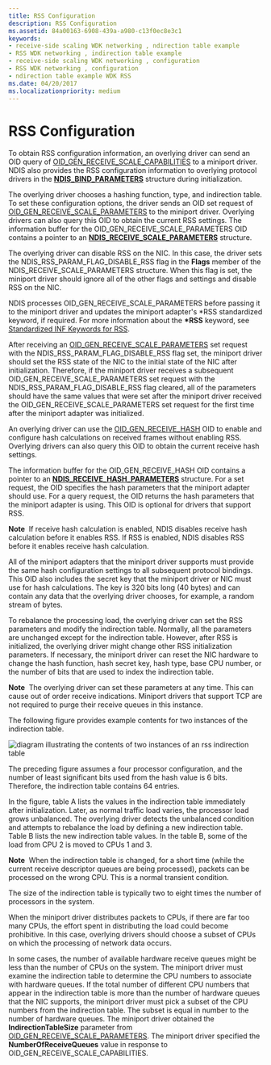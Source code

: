 ```yaml
---
title: RSS Configuration
description: RSS Configuration
ms.assetid: 84a00163-6908-439a-a980-c13f0ec8e3c1
keywords:
- receive-side scaling WDK networking , ndirection table example
- RSS WDK networking , indirection table example
- receive-side scaling WDK networking , configuration
- RSS WDK networking , configuration
- ndirection table example WDK RSS
ms.date: 04/20/2017
ms.localizationpriority: medium
---
```


# RSS Configuration





To obtain RSS configuration information, an overlying driver can send an OID query of [OID\_GEN\_RECEIVE\_SCALE\_CAPABILITIES](https://docs.microsoft.com/windows-hardware/drivers/network/oid-gen-receive-scale-capabilities) to a miniport driver. NDIS also provides the RSS configuration information to overlying protocol drivers in the [**NDIS\_BIND\_PARAMETERS**](https://docs.microsoft.com/windows-hardware/drivers/ddi/ndis/ns-ndis-_ndis_bind_parameters) structure during initialization.

The overlying driver chooses a hashing function, type, and indirection table. To set these configuration options, the driver sends an OID set request of [OID\_GEN\_RECEIVE\_SCALE\_PARAMETERS](https://docs.microsoft.com/windows-hardware/drivers/network/oid-gen-receive-scale-parameters) to the miniport driver. Overlying drivers can also query this OID to obtain the current RSS settings. The information buffer for the OID\_GEN\_RECEIVE\_SCALE\_PARAMETERS OID contains a pointer to an [**NDIS\_RECEIVE\_SCALE\_PARAMETERS**](https://docs.microsoft.com/windows-hardware/drivers/ddi/ntddndis/ns-ntddndis-_ndis_receive_scale_parameters) structure.

The overlying driver can disable RSS on the NIC. In this case, the driver sets the NDIS\_RSS\_PARAM\_FLAG\_DISABLE\_RSS flag in the **Flags** member of the NDIS\_RECEIVE\_SCALE\_PARAMETERS structure. When this flag is set, the miniport driver should ignore all of the other flags and settings and disable RSS on the NIC.

NDIS processes OID\_GEN\_RECEIVE\_SCALE\_PARAMETERS before passing it to the miniport driver and updates the miniport adapter's \*RSS standardized keyword, if required. For more information about the **\*RSS** keyword, see [Standardized INF Keywords for RSS](standardized-inf-keywords-for-rss.md).

After receiving an [OID\_GEN\_RECEIVE\_SCALE\_PARAMETERS](https://docs.microsoft.com/windows-hardware/drivers/network/oid-gen-receive-scale-parameters) set request with the NDIS\_RSS\_PARAM\_FLAG\_DISABLE\_RSS flag set, the miniport driver should set the RSS state of the NIC to the initial state of the NIC after initialization. Therefore, if the miniport driver receives a subsequent OID\_GEN\_RECEIVE\_SCALE\_PARAMETERS set request with the NDIS\_RSS\_PARAM\_FLAG\_DISABLE\_RSS flag cleared, all of the parameters should have the same values that were set after the miniport driver received the OID\_GEN\_RECEIVE\_SCALE\_PARAMETERS set request for the first time after the miniport adapter was initialized.

An overlying driver can use the [OID\_GEN\_RECEIVE\_HASH](https://docs.microsoft.com/windows-hardware/drivers/network/oid-gen-receive-hash) OID to enable and configure hash calculations on received frames without enabling RSS. Overlying drivers can also query this OID to obtain the current receive hash settings.

The information buffer for the OID\_GEN\_RECEIVE\_HASH OID contains a pointer to an [**NDIS\_RECEIVE\_HASH\_PARAMETERS**](https://docs.microsoft.com/windows-hardware/drivers/ddi/ntddndis/ns-ntddndis-_ndis_receive_hash_parameters) structure. For a set request, the OID specifies the hash parameters that the miniport adapter should use. For a query request, the OID returns the hash parameters that the miniport adapter is using. This OID is optional for drivers that support RSS.

**Note**  If receive hash calculation is enabled, NDIS disables receive hash calculation before it enables RSS. If RSS is enabled, NDIS disables RSS before it enables receive hash calculation.

 

All of the miniport adapters that the miniport driver supports must provide the same hash configuration settings to all subsequent protocol bindings. This OID also includes the secret key that the miniport driver or NIC must use for hash calculations. The key is 320 bits long (40 bytes) and can contain any data that the overlying driver chooses, for example, a random stream of bytes.

To rebalance the processing load, the overlying driver can set the RSS parameters and modify the indirection table. Normally, all the parameters are unchanged except for the indirection table. However, after RSS is initialized, the overlying driver might change other RSS initialization parameters. If necessary, the miniport driver can reset the NIC hardware to change the hash function, hash secret key, hash type, base CPU number, or the number of bits that are used to index the indirection table.

**Note**  The overlying driver can set these parameters at any time. This can cause out of order receive indications. Miniport drivers that support TCP are not required to purge their receive queues in this instance.

 

The following figure provides example contents for two instances of the indirection table.

![diagram illustrating the contents of two instances of an rss indirection table](images/rss-table.png)

The preceding figure assumes a four processor configuration, and the number of least significant bits used from the hash value is 6 bits. Therefore, the indirection table contains 64 entries.

In the figure, table A lists the values in the indirection table immediately after initialization. Later, as normal traffic load varies, the processor load grows unbalanced. The overlying driver detects the unbalanced condition and attempts to rebalance the load by defining a new indirection table. Table B lists the new indirection table values. In the table B, some of the load from CPU 2 is moved to CPUs 1 and 3.

**Note**  When the indirection table is changed, for a short time (while the current receive descriptor queues are being processed), packets can be processed on the wrong CPU. This is a normal transient condition.

 

The size of the indirection table is typically two to eight times the number of processors in the system.

When the miniport driver distributes packets to CPUs, if there are far too many CPUs, the effort spent in distributing the load could become prohibitive. In this case, overlying drivers should choose a subset of CPUs on which the processing of network data occurs.

In some cases, the number of available hardware receive queues might be less than the number of CPUs on the system. The miniport driver must examine the indirection table to determine the CPU numbers to associate with hardware queues. If the total number of different CPU numbers that appear in the indirection table is more than the number of hardware queues that the NIC supports, the miniport driver must pick a subset of the CPU numbers from the indirection table. The subset is equal in number to the number of hardware queues. The miniport driver obtained the **IndirectionTableSize** parameter from [OID\_GEN\_RECEIVE\_SCALE\_PARAMETERS](https://docs.microsoft.com/windows-hardware/drivers/network/oid-gen-receive-scale-parameters). The miniport driver specified the **NumberOfReceiveQueues** value in response to OID\_GEN\_RECEIVE\_SCALE\_CAPABILITIES.

 

 





